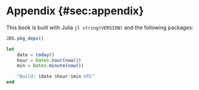 # Appendix {#sec:appendix}

This book is built with Julia `jl string(VERSION)` and the following packages:

```jl
JDS.pkg_deps()
```

```jl
let
    date = today()
    hour = Dates.hour(now())
    min = Dates.minute(now())

    "Build: $date $hour:$min UTC"
end
```
